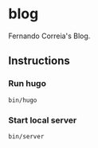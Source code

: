 # blog

Fernando Correia's Blog.


## Instructions

### Run hugo

```
bin/hugo
```

### Start local server

```
bin/server
```
